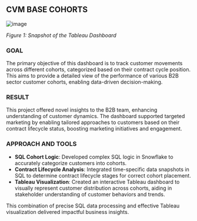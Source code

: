 ## CVM BASE COHORTS 

![image](https://github.com/Illias-b/Customer-Cohorts-Analysis/assets/33836566/5fe87418-242a-4e7f-b17f-1454db60ec63)

*Figure 1: Snapshot of the Tableau Dashboard*

### GOAL
The primary objective of this dashboard is to track customer movements across different cohorts, categorized based on their contract cycle position. This aims to provide a detailed view of the performance of various B2B sector customer cohorts, enabling data-driven decision-making.

### RESULT
This project offered novel insights to the B2B team, enhancing understanding of customer dynamics. The dashboard supported targeted marketing by enabling tailored approaches to customers based on their contract lifecycle status, boosting marketing initiatives and engagement.

### APPROACH AND TOOLS
- **SQL Cohort Logic**: Developed complex SQL logic in Snowflake to accurately categorize customers into cohorts. 
- **Contract Lifecycle Analysis**: Integrated time-specific data snapshots in SQL to determine contract lifecycle stages for correct cohort placement.
- **Tableau Visualization**: Created an interactive Tableau dashboard to visually represent customer distribution across cohorts, aiding in stakeholder understanding of customer behaviors and trends.

This combination of precise SQL data processing and effective Tableau visualization delivered impactful business insights.
